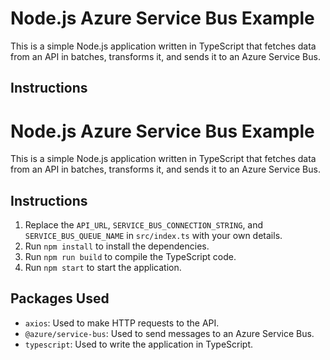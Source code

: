 # Node.js Azure Service Bus Example

This is a simple Node.js application written in TypeScript that fetches data from an API in batches, transforms it, and sends it to an Azure Service Bus.

## Instructions
# Node.js Azure Service Bus Example

This is a simple Node.js application written in TypeScript that fetches data from an API in batches, transforms it, and sends it to an Azure Service Bus.

## Instructions

1. Replace the `API_URL`, `SERVICE_BUS_CONNECTION_STRING`, and `SERVICE_BUS_QUEUE_NAME` in `src/index.ts` with your own details.
2. Run `npm install` to install the dependencies.
3. Run `npm run build` to compile the TypeScript code.
4. Run `npm start` to start the application.

## Packages Used

- `axios`: Used to make HTTP requests to the API.
- `@azure/service-bus`: Used to send messages to an Azure Service Bus.
- `typescript`: Used to write the application in TypeScript.
